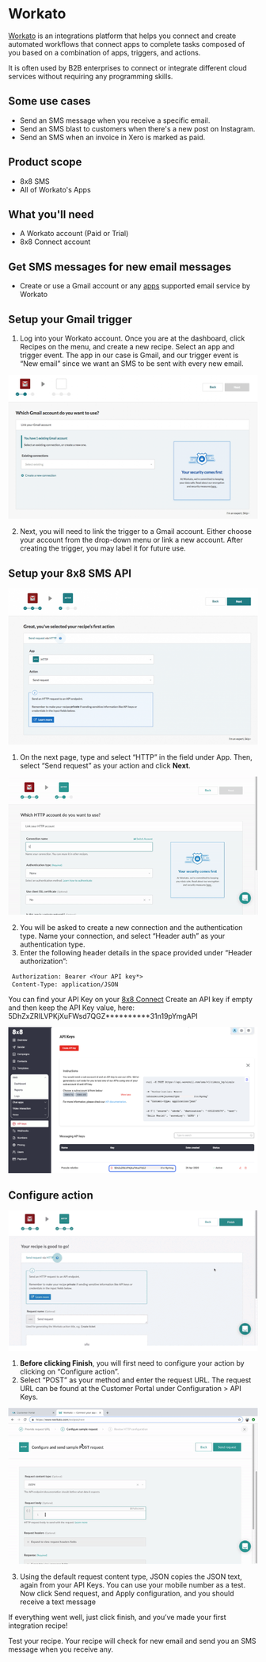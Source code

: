 # Workato

[Workato](https://www.workato.com/) is an integrations platform that helps you connect and create automated workflows that connect apps to complete tasks composed of you based on a combination of apps, triggers, and actions.

It is often used by B2B enterprises to connect or integrate different cloud services without requiring any programming skills.

## Some use cases

* Send an SMS message when you receive a specific email.
* Send an SMS blast to customers when there's a new post on Instagram.
* Send an SMS when an invoice in Xero is marked as paid.

## Product scope

* 8x8 SMS
* All of Workato's Apps

## What you'll need

* A Workato account (Paid or Trial)
* 8x8 Connect account

## Get SMS messages for new email messages

* Create or use a Gmail account or any [apps](https://www.workato.com/integrations) supported email service by Workato

## Setup your Gmail trigger

1. Log into your Workato account. Once you are at the dashboard, click Recipes on the menu, and create a new recipe. Select an app and trigger event. The app in our case is Gmail, and our trigger event is “New email” since we want an SMS to be sent with every new email.

![550](../images/85f13fa-Workato1.png "Workato1.png")

2. Next, you will need to link the trigger to a Gmail account. Either choose your account from the drop-down menu or link a new account. After creating the trigger, you may label it for future use.

## Setup your 8x8 SMS API

![550](../images/fa93954-workato_2.png "workato 2.png")

1. On the next page, type and select “HTTP” in the field under App. Then, select “Send request” as your action and click **Next**.

![720](../images/acebc76-1.-Setting-up-API.gif "1.-Setting-up-API.gif")

2. You will be asked to create a new connection and the authentication type. Name your connection, and select “Header auth” as your authentication type.
3. Enter the following header details in the space provided under “Header authorization”:

```text
 Authorization: Bearer <Your API key*>
 Content-Type: application/JSON

```

You can find your API Key on your [8x8 Connect](https://connect.8x8.com/messaging/api-keys) Create an API key if empty and then keep the API Key value, here: 5DhZxZRILVPKjXuFWsd7QGZ****\*\*****31n19pYmgAPI  

![1453](../images/471869e-api_key_-_workato.png "api key - workato.png")

## Configure action

![504](../images/e74de3e-Screenshot_2021-01-09_at_12.26.14_AM.png "Screenshot 2021-01-09 at 12.26.14 AM.png")

1. **Before clicking Finish**, you will first need to configure your action by clicking on “Configure action”.
2. Select “POST” as your method and enter the request URL. The request URL can be found at the Customer Portal under Configuration > API Keys.

![720](../images/89bcf5a-workato_gif.gif "workato gif.gif")

3. Using the default request content type, JSON copies the JSON text, again from your API Keys. You can use your mobile number as a test. Now click Send request, and Apply configuration, and you should receive a text message

If everything went well, just click finish, and you’ve made your first integration recipe!

Test your recipe. Your recipe will check for new email and send you an SMS message when you receive any.
